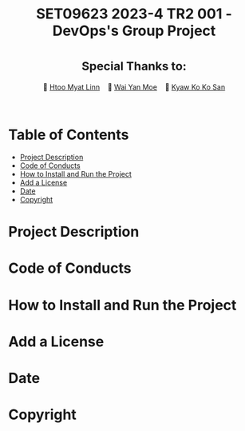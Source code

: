 <div align="center">
  <h1>SET09623 2023-4 TR2 001 - DevOps's Group Project</h1>
  <h1><sup>Special Thanks to:</sup></h1>

  👤 [Htoo Myat Linn](https://github.com/johndoe) &nbsp;&nbsp; 👤 [Wai Yan Moe](https://github.com/janesmith) &nbsp;&nbsp; 👤 [Kyaw Ko Ko San](https://github.com/bobjohnson)
</div><br>

<h1>Table of Contents</h1>

- [Project Description](#project-description)
- [Code of Conducts](#code-of-conducts)
- [How to Install and Run the Project](#how-to-install-and-run-the-project)
- [Add a License](#add-a-license)
- [Date](#date)
- [Copyright](#copyright)

# Project Description
# Code of Conducts

# How to Install and Run the Project
# Add a License
# Date
# Copyright

